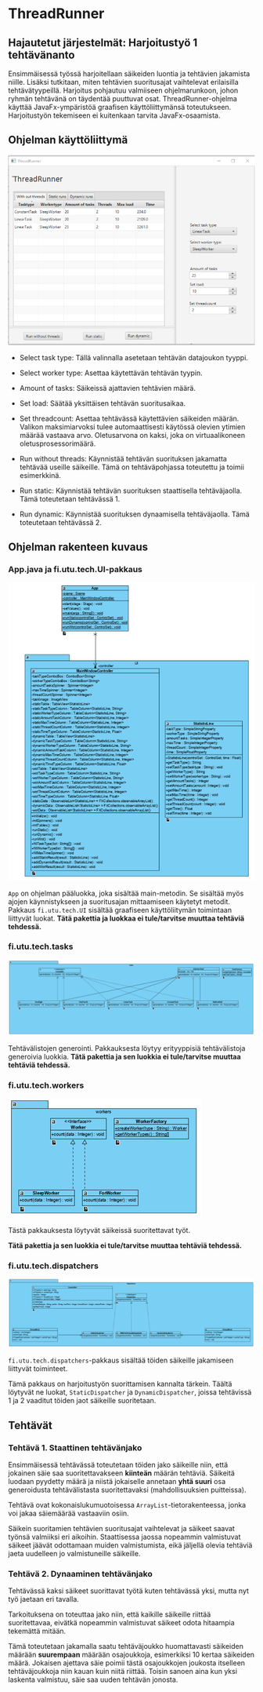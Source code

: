 # ThreadRunner

## Hajautetut järjestelmät: Harjoitustyö 1 tehtävänanto
Ensimmäisessä työssä harjoitellaan säikeiden luontia ja tehtävien jakamista niille. Lisäksi tutkitaan, miten tehtävien suoritusajat vaihtelevat erilaisilla tehtävätyypeillä. Harjoitus pohjautuu valmiiseen ohjelmarunkoon, johon ryhmän tehtävänä on täydentää puuttuvat osat. ThreadRunner-ohjelma käyttää JavaFx-ympäristöä graafisen käyttöliittymänsä toteutukseen. Harjoitustyön tekemiseen ei kuitenkaan tarvita JavaFx-osaamista.


## Ohjelman käyttöliittymä

![Main window](doc/images/mainwindow.png "Main window")


- Select task type: Tällä valinnalla asetetaan tehtävän datajoukon tyyppi. 

- Select worker type: Asettaa käytettävän tehtävän tyypin.

- Amount of tasks: Säikeissä ajattavien tehtävien määrä.

- Set load: Säätää yksittäisen tehtävän suoritusaikaa. 

- Set threadcount: Asettaa tehtävässä käytettävien säikeiden määrän. Valikon maksimiarvoksi tulee automaattisesti käytössä olevien ytimien määrää vastaava arvo. Oletusarvona on kaksi, joka on virtuaalikoneen oletusprosessorimäärä.

- Run without threads: Käynnistää tehtävän suorituksen jakamatta tehtävää useille säikeille. Tämä on tehtäväpohjassa toteutettu ja toimii esimerkkinä.

- Run static: Käynnistää tehtävän suorituksen staattisella tehtäväjaolla. Tämä toteutetaan tehtävässä 1.

- Run dynamic: Käynnistää suorituksen dynaamisella tehtäväjaolla. Tämä toteutetaan tehtävässä 2.

## Ohjelman rakenteen kuvaus

### App.java ja fi.utu.tech.UI-pakkaus

![App-luokkas sekä fi.utu.tech.UI](doc/images/AppUIUML.png "App.java ja fi.utu.tech.UI")

`App` on ohjelman pääluokka, joka sisältää main-metodin. Se sisältää myös ajojen käynnistykseen ja suoritusajan mittaamiseen käytetyt metodit. Pakkaus `fi.utu.tech.UI` sisältää graafiseen käyttöliitymän toimintaan liittyvät luokat. **Tätä pakettia ja luokkaa ei tule/tarvitse muuttaa tehtäviä tehdessä.**

### fi.utu.tech.tasks

![fi.utu.tech.tasks](doc/images/tasksUML.png "fi.utu.tech.tasks")

Tehtävälistojen generointi. Pakkauksesta löytyy erityyppisiä tehtävälistoja generoivia luokkia.
**Tätä pakettia ja sen luokkia ei tule/tarvitse muuttaa tehtäviä tehdessä.**

### fi.utu.tech.workers

![fi.utu.tech.workers](doc/images/workersUML.png "fi.utu.tech.workers")

Tästä pakkauksesta löytyvät säikeissä suoritettavat työt. 

**Tätä pakettia ja sen luokkia ei tule/tarvitse muuttaa tehtäviä tehdessä.**


### fi.utu.tech.dispatchers

![fi.utu.tech.dispatchers](doc/images/dispatchersUML.png "fi.utu.tech.dispatchers")

`fi.utu.tech.dispatchers`-pakkaus sisältää töiden säikeille jakamiseen liittyvät toiminteet.

Tämä pakkaus on harjoitustyön suorittamisen kannalta tärkein. Täältä löytyvät ne luokat, `StaticDispatcher` ja `DynamicDispatcher`, joissa tehtävissä 1 ja 2 vaaditut töiden jaot säikeille suoritetaan.


## Tehtävät

### Tehtävä 1. Staattinen tehtävänjako

Ensimmäisessä tehtävässä toteutetaan töiden jako säikeille niin, että jokainen säie saa suoritettavakseen **kiinteän** määrän tehtäviä. Säikeitä luodaan pyydetty määrä ja niistä jokaiselle annetaan **yhtä suuri** osa generoidusta tehtävälistasta suoritettavaksi (mahdollisuuksien puitteissa). 

Tehtävä ovat kokonaislukumuotoisessa `ArrayList`-tietorakenteessa, jonka voi jakaa säiemäärää vastaaviin osiin. 

Säikein suoritamien tehtävien suoritusajat vaihtelevat ja säikeet saavat työnsä valmiiksi eri aikoihin. Staattisessa jaossa nopeammin valmistuvat säikeet jäävät odottamaan muiden valmistumista, eikä jäljellä olevia tehtäviä jaeta uudelleen jo valmistuneille säikeille.

### Tehtävä 2. Dynaaminen tehtävänjako

Tehtävässä kaksi säikeet suorittavat työtä kuten tehtävässä yksi, mutta nyt työ jaetaan eri tavalla. 

Tarkoituksena on toteuttaa jako niin, että kaikille säikeille riittää suoritettavaa, eivätkä nopeammin valmistuvat säikeet odota hitaampia tekemättä mitään. 

Tämä toteutetaan jakamalla saatu tehtäväjoukko huomattavasti säikeiden määrään **suurempaan** määrään osajoukkoja, esimerkiksi 10 kertaa säikeiden määrä. Jokaisen ajettava säie poimii tästä osajoukkojen joukosta itselleen tehtäväjoukkoja niin kauan kuin niitä riittää. 
Toisin sanoen aina kun yksi laskenta valmistuu, säie saa uuden tehtävän jonosta.
